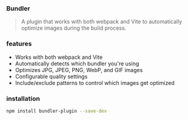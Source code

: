 ### Bundler 

> A plugin that works with both webpack and Vite to automatically optimize images during the build process.

### features

- Works with both webpack and Vite
- Automatically detects which bundler you're using
- Optimizes JPG, JPEG, PNG, WebP, and GIF images
- Configurable quality settings
- Include/exclude patterns to control which images get optimized

### installation

```bash
npm install bundler-plugin --save-dev


